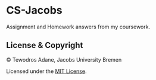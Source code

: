 # CS-Jacobs

Assignment and Homework answers from my coursework.

## License & Copyright

© Tewodros Adane, Jacobs University Bremen

Licensed under the [MIT License](LICENSE).
